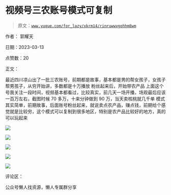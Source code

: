# 视频号三农账号模式可复制

> 原文：[`www.yuque.com/for_lazy/xkrm14/rinruwwvgohhm8wm`](https://www.yuque.com/for_lazy/xkrm14/rinruwwvgohhm8wm)

作者： 郭耀天

日期：2023-03-13

点赞数：20

正文：

最近四川凉山出了一批三农账号，前期都是故事，基本都是男的帮女孩子，女孩子帮男孩子，从穷开始讲，多数都是十万播放 粉丝起来后，开始带农产品 上面这个号我关注一段时间，视频基本都看过，比较真实，前几天一场开播，场观最后应该一百万左右，截图时候 70 多万，十来分钟做到 90 万，当天卖核桃就几千单 模式其实简单，前期故事，后面账号粉丝起来，就说卖点农产品，赚点钱，前期给个感觉就是比较穷，这个模式可以复制到很多地区，特别是农产品比较好的地方，真的可以玩起来

![](img/fe333578e8fb298aa2267d670c0bf5e1.png)

![](img/10ce78d1638cf7cf114277dc1d318a68.png)

![](img/4ef526e3d23a9eef2c3eb1d9f82a4b97.png)

![](img/ed10759553a6ba6266bd06cdd23ce254.png)

![](img/0a319ad24a2d87cc94dc541a91a7418e.png)

评论区：

公众号懒人找资源，懒人专属群分享


